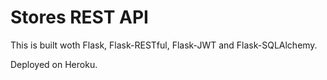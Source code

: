 # Stores REST API

This is built woth Flask, Flask-RESTful, Flask-JWT and Flask-SQLAlchemy.

Deployed on Heroku.